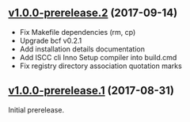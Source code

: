 ## [v1.0.0-prerelease.2](https://github.com/bigclownlabs/bch-windows-toolchain/tree/v1.0.0-prerelease.2) (2017-09-14)

* Fix Makefile dependencies (rm, cp)
* Upgrade bcf v0.2.1
* Add installation details documentation
* Add ISCC cli Inno Setup compiler into build.cmd
* Fix registry directory association quotation marks

## [v1.0.0-prerelease.1](https://github.com/bigclownlabs/bch-windows-toolchain/tree/v1.0.0-prerelease.1) (2017-08-31)

Initial prerelease.
